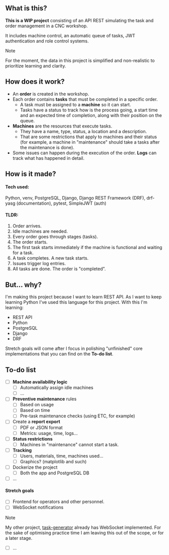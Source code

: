 ## What is this?

**This is a WIP project** consisting of an API REST simulating the task and order management in a CNC workshop.

It includes machine control, an automatic queue of tasks, JWT authentication and role control systems.

> [!NOTE]
> For the moment, the data in this project is simplified and non-realistic to prioritize learning and clarity.


## How does it work?

- An **order** is created in the workshop.
- Each order contains **tasks** that must be completed in a specific order.
  - A task must be assigned to a **machine** so it can start.
  - Tasks have a status to track how is the process going, a start time and an expected time of completion, along with their position on the queue.
- **Machines** are the resources that execute tasks.
  - They have a name, type, status, a location and a description.
  - That are some restrictions that apply to machines and their status (for example, a machine in "maintenance" should take a tasks after the maintenance is done).
- Some issues can happen during the execution of the order. **Logs** can track what has happened in detail.


## How is it made?
#### Tech used:
Python, venv, PostgreSQL, Django, Django REST Framework (DRF), drf-yasg (documentation), pytest, SimpleJWT (auth)

#### TLDR:
1. Order arrives.
2. Idle machines are needed.
3. Every order goes through stages (tasks).
4. The order starts.
5. The first task starts immediately if the machine is functional and waiting for a task.
6. A task completes. A new task starts.
7. Issues trigger log entries.
8. All tasks are done. The order is "completed".


## But... why?

I'm making this project because I want to learn REST API. As I want to keep learning Python I've used this language for this project. With this I'm learning:

- REST API
- Python
- PostgreSQL
- Django
- DRF

Stretch goals will come after I focus in polishing "unfinished" core implementations that you can find on the **To-do list**.

## To-do list
- [ ] **Machine availability logic**
  - [ ] Automatically assign idle machines
  - [ ] ...
- [ ] **Preventive maintenance** rules
  - [ ] Based on usage
  - [ ] Based on time
  - [ ] Pre-task maintenance checks (using ETC, for example)
- [ ] Create a **report export**
  - [ ] PDF or JSON format
  - [ ] Metrics: usage, time, logs...
- [ ] **Status restrictions**
  - [ ] Machines in "maintenance" cannot start a task.
- [ ] **Tracking**
  - [ ] Users, materials, time, machines used...
  - [ ] Graphics? (matplotlib and such)
- [ ] Dockerize the project
  - [ ] Both the app and PostgreSQL DB
- [ ] ...

#### Stretch goals
- [ ] Frontend for operators and other personnel.
- [ ] WebSocket notifications
> [!NOTE]
> My other project, [task-generator](https://github.com/kiryu-victor/task_generator) already has WebSocket implemented. For the sake of optimising practice time I am leaving this out of the scope, or for a later stage.
- [ ] ...